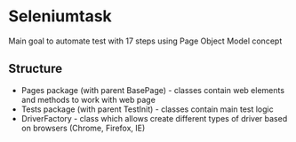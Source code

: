 # Seleniumtask
Main goal to automate test with 17 steps using Page Object Model concept

## Structure
- Pages package (with parent BasePage) - classes contain web elements and methods to work with web page
- Tests package (with parent TestInit) - classes contain main test logic
- DriverFactory - class which allows create different types of driver based on browsers (Chrome, Firefox, IE)

 


